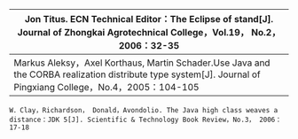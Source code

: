 | Jon Titus. ECN Technical Editor：The Eclipse of stand[J]. Journal of Zhongkai Agrotechnical College，Vol.19， No.2， 2006：32-35 |
| ------------------------------------------------------------ |
| Markus Aleksy，Axel Korthaus, Martin Schader.Use Java and the CORBA realization distribute type system[J]. Journal of Pingxiang College，No.4，2005：104-105 |

```
W．Clay，Richardson， Donald，Avondolio. The Java high class weaves a distance：JDK 5[J]. Scientific & Technology Book Review，No.3， 2006：17-18
```

